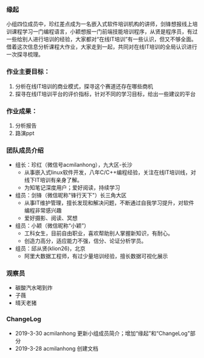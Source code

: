 ### 缘起
小组四位成员中，珍红差点成为一名嵌入式软件培训机构的讲师，剑锋想报线上培训课程学习一门编程语言，小颖想报一门前端技能培训程序，从贤是程序员，有过一些给别人进行培训的经验，大家都对“在线IT培训”有一些认识，但又不够全面。借着这次信息分析课程大作业，大家走到一起，共同对在线IT培训的全局认识进行一次探寻梳理。

### 作业主要目标：
1. 分析在线IT培训的商业模式，探寻这个赛道还存在哪些商机
2. 探寻在线IT培训平台的评价指标，针对不同的学习目标，给出一些建议的平台

### 作业成果：
1. 分析报告
2. 路演ppt

 ### 团队成员介绍 
 - 组长：珍红（微信号acmilanhong），九大区-长沙
    - 从事嵌入式linux软件开发，八年C/C++编程经验，关注在线IT培训线，对线下IT培训有亲身了解。
    - 为知笔记深度用户；爱好阅读，持续学习
- 组员：剑锋（微信昵称"锋行天下"）长三角大区
    - 从事IT维护管理，擅长发现和解决问题，不断通过自我学习提升，对软件编程非常感兴趣
    - 爱好摄影、阅读、冥想
- 组员：小颖（微信昵称“小颖”）
    - 工科女生，目前自由职业，喜欢帮助别人掌握新知识，有耐心。
    - 创造力高分，适应能力不强，信分、论证分析学员。
- 组员：邱从贤(klion26)，北京
    - 阿里大数据工程师，有过少量培训经验，擅长数据可视化展示

### 观察员
- 碳酸汽水喝到炸
- 子薇
- 晴天老猪

### ChangeLog
- 2019-3-30 acmilanhong 更新小组成员简介；增加“缘起”和“ChangeLog"部分
- 2019-3-28 acmilanhong 创建文档
